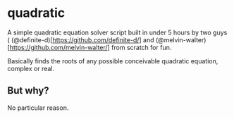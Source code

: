# quadratic
A simple quadratic equation solver script built in under 5 hours by two guys ( (@definite-d)[https://github.com/definite-d/] and (@melvin-walter)[https://github.com/melvin-walter/] from scratch for fun.

Basically finds the roots of any possible conceivable quadratic equation, complex or real.

## But why?
No particular reason.
